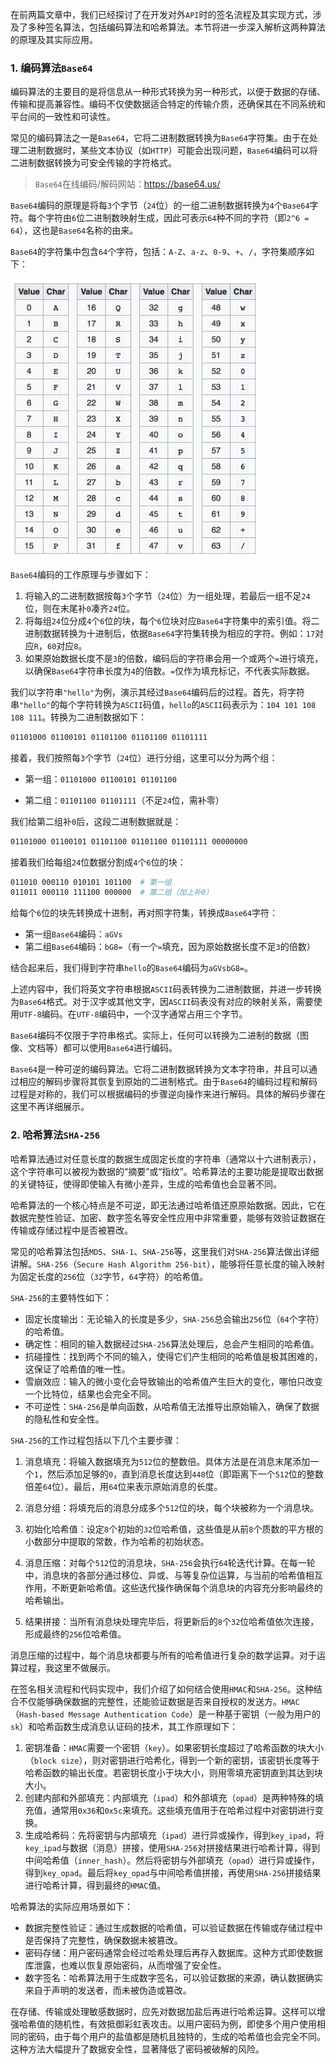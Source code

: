 在前两篇文章中，我们已经探讨了在开发对外`API`时的签名流程及其实现方式，涉及了多种签名算法，包括编码算法和哈希算法。本节将进一步深入解析这两种算法的原理及其实际应用。

### 1. 编码算法`Base64`

编码算法的主要目的是将信息从一种形式转换为另一种形式，以便于数据的存储、传输和提高兼容性。编码不仅使数据适合特定的传输介质，还确保其在不同系统和平台间的一致性和可读性。

常见的编码算法之一是`Base64`，它将二进制数据转换为`Base64`字符集。由于在处理二进制数据时，某些文本协议（如`HTTP`）可能会出现问题，`Base64`编码可以将二进制数据转换为可安全传输的字符格式。

> `Base64`在线编码/解码网站：https://base64.us/

`Base64`编码的原理是将每`3`个字节（`24`位）的一组二进制数据转换为`4`个`Base64`字符。每个字符由`6`位二进制数映射生成，因此可表示`64`种不同的字符（即`2^6 = 64`），这也是`Base64`名称的由来。

`Base64`的字符集中包含`64`个字符，包括：`A-Z`、`a-z`、`0-9`、`+`、`/`，字符集顺序如下：

<img src="image/20181009100558468.png" alt="img" style="zoom:47%;" />

`Base64`编码的工作原理与步骤如下：

1. 将输入的二进制数据按每`3`个字节（`24`位）为一组处理，若最后一组不足`24`位，则在末尾补`0`凑齐`24`位。
2. 将每组`24`位分成`4`个`6`位的块，每个`6`位块对应`Base64`字符集中的索引值。将二进制数据转换为十进制后，依据`Base64`字符集转换为相应的字符。例如：`17`对应`R`，`60`对应`8`。
3. 如果原始数据长度不是`3`的倍数，编码后的字符串会用一个或两个`=`进行填充，以确保`Base64`字符串长度为`4`的倍数。`=`仅作为填充标记，不代表实际数据。

我们以字符串`"hello"`为例，演示其经过`Base64`编码后的过程。首先，将字符串`"hello"`的每个字符转换为`ASCII`码值，`hello`的`ASCII`码表示为：`104 101 108 108 111`。转换为二进制数据如下：

```sh
01101000 01100101 01101100 01101100 01101111
```

接着，我们按照每`3`个字节（`24`位）进行分组，这里可以分为两个组：

- 第一组：`01101000 01100101 01101100`

- 第二组：`01101100 01101111`（不足`24`位，需补零）

我们给第二组补`0`后，这段二进制数据就是：

```sh
01101000 01100101 01101100 01101100 01101111 00000000
```

接着我们给每组`24`位数据分割成`4`个`6`位的块：

```sh
011010 000110 010101 101100  # 第一组
011011 000110 111100 000000  # 第二组（加上补0）
```

给每个`6`位的块先转换成十进制，再对照字符集，转换成`Base64`字符：

- 第一组`Base64`编码：`aGVs`
- 第二组`Base64`编码：`bG8=`（有一个`=`填充，因为原始数据长度不足`3`的倍数）

结合起来后，我们得到字符串`hello`的`Base64`编码为`aGVsbG8=`。

上述内容中，我们将英文字符串根据`ASCII`码表转换为二进制数据，并进一步转换为`Base64`格式。对于汉字或其他文字，因`ASCII`码表没有对应的映射关系，需要使用`UTF-8`编码。在`UTF-8`编码中，一个汉字通常占用三个字节。

`Base64`编码不仅限于字符串格式。实际上，任何可以转换为二进制的数据（图像、文档等）都可以使用`Base64`进行编码。

`Base64`是一种可逆的编码算法。它将二进制数据转换为文本字符串，并且可以通过相应的解码步骤将其恢复到原始的二进制格式。由于`Base64`的编码过程和解码过程是对称的，我们可以根据编码的步骤逆向操作来进行解码。具体的解码步骤在这里不再详细展示。

### 2. 哈希算法`SHA-256`

哈希算法通过对任意长度的数据生成固定长度的字符串（通常以十六进制表示），这个字符串可以被视为数据的“摘要”或“指纹”。哈希算法的主要功能是提取出数据的关键特征，使得即使输入有微小差异，生成的哈希值也会显著不同。

哈希算法的一个核心特点是不可逆，即无法通过哈希值还原原始数据。因此，它在数据完整性验证、加密、数字签名等安全性应用中非常重要，能够有效验证数据在传输或存储过程中是否被篡改。

常见的哈希算法包括`MD5`、`SHA-1`、`SHA-256`等，这里我们对`SHA-256`算法做出详细讲解。`SHA-256`（`Secure Hash Algorithm 256-bit`），能够将任意长度的输入映射为固定长度的`256`位（`32`字节，`64`字符）的哈希值。

`SHA-256`的主要特性如下：

- 固定长度输出：无论输入的长度是多少，`SHA-256`总会输出`256`位（`64`个字符）的哈希值。
- 确定性：相同的输入数据经过`SHA-256`算法处理后，总会产生相同的哈希值。
- 抗碰撞性：找到两个不同的输入，使得它们产生相同的哈希值是极其困难的，这保证了哈希值的唯一性。
- 雪崩效应：输入的微小变化会导致输出的哈希值产生巨大的变化，哪怕只改变一个比特位，结果也会完全不同。
- 不可逆性：`SHA-256`是单向函数，从哈希值无法推导出原始输入，确保了数据的隐私性和安全性。

`SHA-256`的工作过程包括以下几个主要步骤：

1. 消息填充：将输入数据填充为`512`位的整数倍。具体方法是在消息末尾添加一个`1`，然后添加足够的`0`，直到消息长度达到`448`位（即距离下一个`512`位的整数倍差`64`位）。最后，用`64`位来表示原始消息的长度。
2. 消息分组：将填充后的消息分成多个`512`位的块，每个块被称为一个消息块。

3. 初始化哈希值：设定`8`个初始的`32`位哈希值，这些值是从前`8`个质数的平方根的小数部分中提取的常数，作为哈希的初始状态。

4. 消息压缩：对每个`512`位的消息块，`SHA-256`会执行`64`轮迭代计算。在每一轮中，消息块的各部分通过移位、异或、与等复杂位运算，与当前的哈希值相互作用，不断更新哈希值。这些迭代操作确保每个消息块的内容充分影响最终的哈希输出。

5. 结果拼接：当所有消息块处理完毕后，将更新后的`8`个`32`位哈希值依次连接，形成最终的`256`位哈希值。

消息压缩的过程中，每个消息块都要与所有的哈希值进行复杂的数学运算。对于运算过程，我这里不做展示。

在签名相关流程和代码实现中，我们介绍了如何结合使用`HMAC`和`SHA-256`。这种结合不仅能够确保数据的完整性，还能验证数据是否来自授权的发送方。`HMAC`（`Hash-based Message Authentication Code`）是一种基于密钥（一般为用户的`sk`）和哈希函数生成消息认证码的技术，其工作原理如下：

1. 密钥准备：`HMAC`需要一个密钥（`key`）。如果密钥长度超过了哈希函数的块大小（`block size`），则对密钥进行哈希化，得到一个新的密钥，该密钥长度等于哈希函数的输出长度。若密钥长度小于块大小，则用零填充密钥直到其达到块大小。
2. 创建内部和外部填充：内部填充（`ipad`）和外部填充（`opad`）是两种特殊的填充值，通常用`0x36`和`0x5c`来填充。这些填充值用于在哈希过程中对密钥进行变换。
3. 生成哈希码：先将密钥与内部填充（`ipad`）进行异或操作，得到`key_ipad`，将`key_ipad`与数据（消息）拼接，使用`SHA-256`对拼接结果进行哈希计算，得到中间哈希值（`inner_hash`）。然后将密钥与外部填充（`opad`）进行异或操作，得到`key_opad`。最后将`key_opad`与中间哈希值拼接，再使用`SHA-256`拼接结果进行哈希计算，得到最终的`HMAC`值。

哈希算法的实际应用场景如下：

- 数据完整性验证：通过生成数据的哈希值，可以验证数据在传输或存储过程中是否保持了完整性，确保数据未被篡改。
- 密码存储：用户密码通常会经过哈希处理后再存入数据库。这种方式即使数据库泄露，也难以恢复原始密码，从而增强了安全性。
- 数字签名：哈希算法用于生成数字签名，可以验证数据的来源，确认数据确实来自于声明的发送者，而未被伪造或篡改。

在存储、传输或处理敏感数据时，应先对数据加盐后再进行哈希运算。这样可以增强哈希值的随机性，有效抵御彩虹表攻击。以用户密码为例，即使多个用户使用相同的密码，由于每个用户的盐值都是随机且独特的，生成的哈希值也会完全不同。这种方法大幅提升了数据安全性，显著降低了密码被破解的风险。

